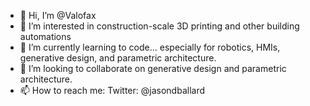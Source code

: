 - 👋 Hi, I’m @Valofax
- 👀 I’m interested in construction-scale 3D printing and other building automations
- 🌱 I’m currently learning to code... especially for robotics, HMIs, generative design, and parametric architecture.
- 💞️ I’m looking to collaborate on generative design and parametric architecture.
- 📫 How to reach me: Twitter: @jasondballard

<!---
Valofax/Valofax is a ✨ special ✨ repository because its `README.md` (this file) appears on your GitHub profile.
You can click the Preview link to take a look at your changes.
--->
